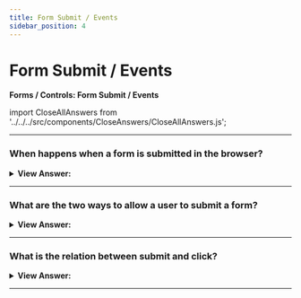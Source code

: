 ```yaml
---
title: Form Submit / Events
sidebar_position: 4
---
```


# Form Submit / Events

**Forms / Controls: Form Submit / Events**

<head>
  <title>Form Submit / Events - JavaScript Interview Questions & Answers</title>
  <meta charSet="utf-8" />
</head>

import CloseAllAnswers from '../../../src/components/CloseAnswers/CloseAllAnswers.js';

<CloseAllAnswers />

---

### When happens when a form is submitted in the browser?

<details>
  <summary><strong>View Answer:</strong></summary>
  <div>
  <div><strong>Interview Response:</strong> The submit event triggers when the form is submitted, it is usually used to validate the form before sending it to the server or to abort the submission and process it in JavaScript. The method form.submit() allows us to initiate form sending from JavaScript. We can use it to dynamically create and send our own forms to the server.
    </div>
  </div>
</details>

---

### What are the two ways to allow a user to submit a form?

<details>
  <summary><strong>View Answer:</strong></summary>
  <div>
  <div><strong>Interview Response:</strong> There are two main ways to submit a form. The first is to click &#8249;input type="submit"&#8250; or &#8249;input type="image"&#8250;. The second is to press Enter on an input field. Both actions lead to submit event on the form. The handler can check the data, and if there are errors, show them and call `event.preventDefault()`, then the form won’t be sent to the server.
    </div><br />
  <div><strong className="codeExample">Code Example:</strong><br /><br />

  <div></div>

```html
<form onsubmit="alert('submit!');return false">
  First: Enter in the input field <input type="text" value="text" /><br />
  Second: Click "submit": <input type="submit" value="Submit" />
</form>
```

  </div>
  </div>
</details>

---

### What is the relation between submit and click?

<details>
  <summary><strong>View Answer:</strong></summary>
  <div>
  <div><strong>Interview Response:</strong> When a form is sent using Enter on an input field, a click event triggers on the &#8249;input type="submit"&#8250;. That is rather funny, because there was no click at all.
    </div><br />
  <div><strong className="codeExample">Code Example:</strong><br /><br />

  <div></div>

```html
<form onsubmit="return false">
  <input type="text" size="30" value="Focus here and press enter" />
  <input type="submit" value="Submit" onclick="alert('click')" />
</form>
```

  </div>
  </div>
</details>

---
